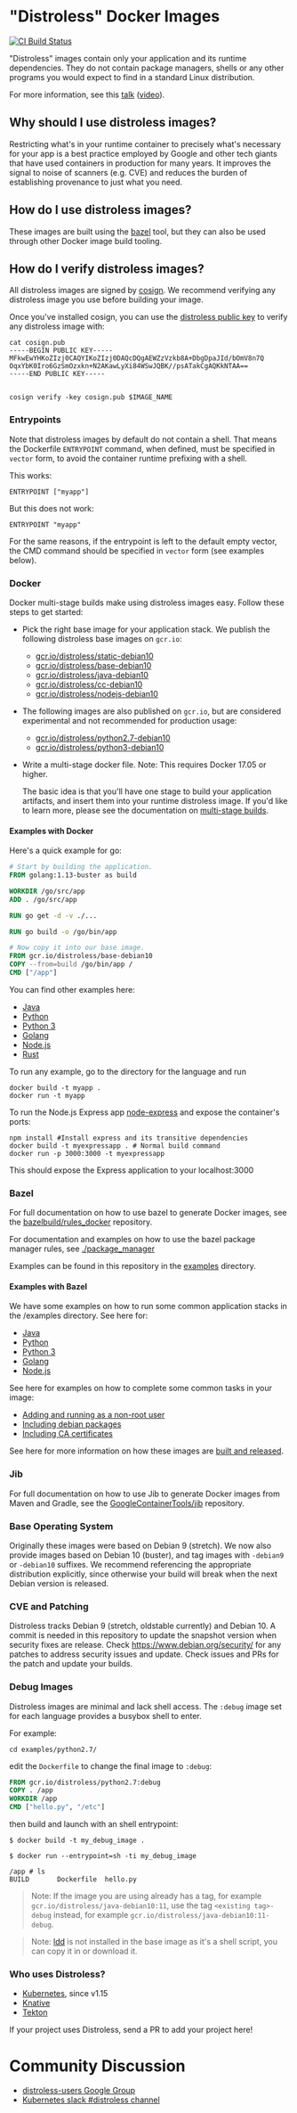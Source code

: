 # "Distroless" Docker Images

[![CI Build Status](https://github.com/GoogleContainerTools/distroless/actions/workflows/ci.yaml/badge.svg)](https://github.com/GoogleContainerTools/distroless/actions/workflows/ci.yaml)

"Distroless" images contain only your application and its runtime dependencies.
They do not contain package managers, shells or any other programs you would expect to find in a standard Linux distribution.

For more information, see this [talk](https://swampup2017.sched.com/event/A6CW/distroless-docker-containerizing-apps-not-vms?iframe=no&w=100%&sidebar=yes&bg=no) ([video](https://www.youtube.com/watch?v=lviLZFciDv4)).

## Why should I use distroless images?

Restricting what's in your runtime container to precisely what's necessary for your app is a best practice employed by Google
and other tech giants that have used containers in production for many years.
It improves the signal to noise of scanners (e.g. CVE) and reduces the burden of establishing provenance to just what you need.

## How do I use distroless images?

These images are built using the [bazel](https://bazel.build) tool, but they can also be used through other Docker image build tooling.

## How do I verify distroless images?

All distroless images are signed by [cosign](https://github.com/sigstore/cosign).
We recommend verifying any distroless image you use before building your image.

Once you've installed cosign, you can use the [distroless public key](cosign.pub) to verify any distroless image with:

```
cat cosign.pub
-----BEGIN PUBLIC KEY-----
MFkwEwYHKoZIzj0CAQYIKoZIzj0DAQcDQgAEWZzVzkb8A+DbgDpaJId/bOmV8n7Q
OqxYbK0Iro6GzSmOzxkn+N2AKawLyXi84WSwJQBK//psATakCgAQKkNTAA==
-----END PUBLIC KEY-----


cosign verify -key cosign.pub $IMAGE_NAME
```

### Entrypoints

Note that distroless images by default do not contain a shell.
That means the Dockerfile `ENTRYPOINT` command, when defined, must be specified in `vector` form, to avoid the container runtime prefixing with a shell.

This works:

```
ENTRYPOINT ["myapp"]
```

But this does not work:

```
ENTRYPOINT "myapp"
```

For the same reasons, if the entrypoint is left to the default empty vector, the CMD command should be specified in `vector` form (see examples below).

### Docker

Docker multi-stage builds make using distroless images easy.
Follow these steps to get started:

* Pick the right base image for your application stack.
  We publish the following distroless base images on `gcr.io`:
    * [gcr.io/distroless/static-debian10](base/README.md)
    * [gcr.io/distroless/base-debian10](base/README.md)
    * [gcr.io/distroless/java-debian10](java/README.md)
    * [gcr.io/distroless/cc-debian10](cc/README.md)
    * [gcr.io/distroless/nodejs-debian10](nodejs/README.md)

* The following images are also published on `gcr.io`, but are considered experimental and not recommended for production usage:
    * [gcr.io/distroless/python2.7-debian10](experimental/python2.7/README.md)
    * [gcr.io/distroless/python3-debian10](experimental/python3/README.md)
* Write a multi-stage docker file.
  Note: This requires Docker 17.05 or higher.

  The basic idea is that you'll have one stage to build your application artifacts, and insert them into your runtime distroless image.
  If you'd like to learn more, please see the documentation on [multi-stage builds](https://docs.docker.com/engine/userguide/eng-image/multistage-build/).

#### Examples with Docker
  Here's a quick example for go:

  ```dockerfile
  # Start by building the application.
  FROM golang:1.13-buster as build

  WORKDIR /go/src/app
  ADD . /go/src/app

  RUN go get -d -v ./...

  RUN go build -o /go/bin/app

  # Now copy it into our base image.
  FROM gcr.io/distroless/base-debian10
  COPY --from=build /go/bin/app /
  CMD ["/app"]
  ```

You can find other examples here:

* [Java](examples/java/Dockerfile)
* [Python](examples/python2.7/Dockerfile)
* [Python 3](examples/python3/Dockerfile)
* [Golang](examples/go/Dockerfile)
* [Node.js](examples/nodejs/Dockerfile)
* [Rust](examples/rust/Dockerfile)

To run any example, go to the directory for the language and run
```
docker build -t myapp .
docker run -t myapp
```
To run the Node.js Express app [node-express](examples/nodejs/node-express) and expose the container's ports:

```
npm install #Install express and its transitive dependencies
docker build -t myexpressapp . # Normal build command
docker run -p 3000:3000 -t myexpressapp
```

This should expose the Express application to your localhost:3000


### Bazel

For full documentation on how to use bazel to generate Docker images, see the [bazelbuild/rules_docker](http://github.com/bazelbuild/rules_docker) repository.

For documentation and examples on how to use the bazel package manager rules, see [./package_manager](./package_manager)

Examples can be found in this repository in the [examples](examples/) directory.

#### Examples with Bazel

We have some examples on how to run some common application stacks in the /examples directory.
See here for:

* [Java](examples/java/BUILD)
* [Python](examples/python2.7/BUILD)
* [Python 3](examples/python3/BUILD)
* [Golang](examples/go/BUILD)
* [Node.js](examples/nodejs/BUILD)

See here for examples on how to complete some common tasks in your image:

* [Adding and running as a non-root user](examples/nonroot)
* [Including debian packages](https://github.com/bazelbuild/rules_docker#container_image-1)
* [Including CA certificates](cacerts/)

See here for more information on how these images are [built and released](RELEASES.md).

### Jib

For full documentation on how to use Jib to generate Docker images from Maven and Gradle, see the [GoogleContainerTools/jib](http://github.com/GoogleContainerTools/jib) repository.

### Base Operating System

Originally these images were based on Debian 9 (stretch). We now also provide images based on Debian 10 (buster), and tag images with `-debian9` or `-debian10` suffixes. We recommend referencing the appropriate distribution explicitly, since otherwise your build will break when the next Debian version is released.

### CVE and Patching

Distroless tracks Debian 9 (stretch, oldstable currently) and Debian 10. A commit is needed in this repository to update the snapshot version when security fixes are release. Check https://www.debian.org/security/ for any patches to address security issues and update. Check issues and PRs for the patch and update your builds.

### Debug Images

Distroless images are minimal and lack shell access.  The ```:debug``` image set for each language provides a busybox shell to enter.

For example:


```
cd examples/python2.7/
```

edit the ```Dockerfile``` to change the final image to ```:debug```:

```dockerfile
FROM gcr.io/distroless/python2.7:debug
COPY . /app
WORKDIR /app
CMD ["hello.py", "/etc"]
```

then build and launch with an shell entrypoint:

```
$ docker build -t my_debug_image .
```

```
$ docker run --entrypoint=sh -ti my_debug_image

/app # ls
BUILD       Dockerfile  hello.py
```
> Note: If the image you are using already has a tag, for example `gcr.io/distroless/java-debian10:11`, use the tag `<existing tag>-debug` instead, for example `gcr.io/distroless/java-debian10:11-debug`.

> Note: [ldd](http://man7.org/linux/man-pages/man1/ldd.1.html) is not installed in the base image as it's a shell script, you can copy it in or download it.

### Who uses Distroless?

- [Kubernetes](https://github.com/kubernetes/enhancements/blob/master/keps/sig-release/1729-rebase-images-to-distroless/README.md), since v1.15
- [Knative](https://knative.dev)
- [Tekton](https://tekton.dev)

If your project uses Distroless, send a PR to add your project here!

# Community Discussion

* [distroless-users Google Group](https://groups.google.com/forum/#!forum/distroless-users)
* [Kubernetes slack #distroless channel](https://slack.k8s.io/)
